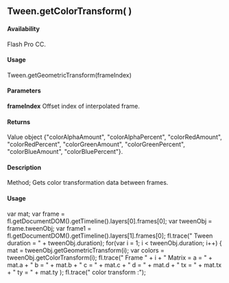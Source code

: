 ## Tween.getColorTransform( )

#### Availability

Flash Pro CC.

#### Usage

Tween.getGeometricTransform(frameIndex)

#### Parameters

**frameIndex** Offset index of interpolated frame.

#### Returns

Value object {"colorAlphaAmount", "colorAlphaPercent", "colorRedAmount", "colorRedPercent", "colorGreenAmount", "colorGreenPercent", "colorBlueAmount", "colorBluePercent"}.

#### Description

Method; Gets color transformation data between frames.

#### Usage

var mat;
var frame = fl.getDocumentDOM().getTimeline().layers\[0\].frames\[0\]; var tweenObj = frame.tweenObj;
var frame1 = fl.getDocumentDOM().getTimeline().layers\[1\].frames\[0\]; fl.trace(" Tween duration = " + tweenObj.duration);
for(var i = 1; i \< tweenObj.duration; i++) { mat = tweenObj.getGeometricTransform(i);
var colors = tweenObj.getColorTransform(i);
fl.trace(" Frame " + i + " Matrix = a = " + mat.a + " b = " + mat.b + " c = " + mat.c + " d = " + mat.d + " tx = " + mat.tx + " ty = " + mat.ty );
fl.trace(" color transform :");

